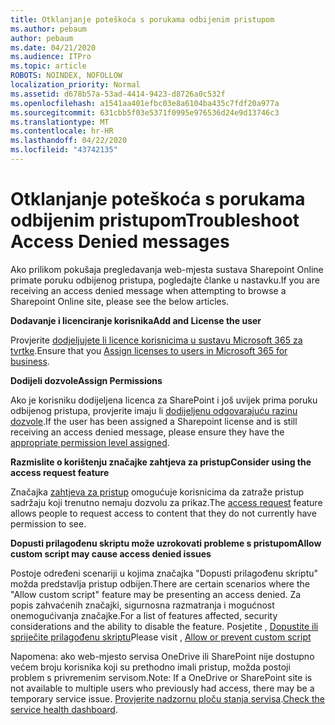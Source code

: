 ```yaml
---
title: Otklanjanje poteškoća s porukama odbijenim pristupom
ms.author: pebaum
author: pebaum
ms.date: 04/21/2020
ms.audience: ITPro
ms.topic: article
ROBOTS: NOINDEX, NOFOLLOW
localization_priority: Normal
ms.assetid: d678b57a-53ad-4414-9423-d8726a0c532f
ms.openlocfilehash: a1541aa401efbc03e8a6104ba435c7fdf20a977a
ms.sourcegitcommit: 631cbb5f03e5371f0995e976536d24e9d13746c3
ms.translationtype: MT
ms.contentlocale: hr-HR
ms.lasthandoff: 04/22/2020
ms.locfileid: "43742135"
---
```

# <a name="troubleshoot-access-denied-messages"></a><span data-ttu-id="cb582-102">Otklanjanje poteškoća s porukama odbijenim pristupom</span><span class="sxs-lookup"><span data-stu-id="cb582-102">Troubleshoot Access Denied messages</span></span>

<span data-ttu-id="cb582-103">Ako prilikom pokušaja pregledavanja web-mjesta sustava Sharepoint Online primate poruku odbijenog pristupa, pogledajte članke u nastavku.</span><span class="sxs-lookup"><span data-stu-id="cb582-103">If you are receiving an access denied message when attempting to browse a Sharepoint Online site, please see the below articles.</span></span>

<span data-ttu-id="cb582-104">**Dodavanje i licenciranje korisnika**</span><span class="sxs-lookup"><span data-stu-id="cb582-104">**Add and License the user**</span></span>

<span data-ttu-id="cb582-105">Provjerite [dodjeljujete li licence korisnicima u sustavu Microsoft 365 za tvrtke](https://docs.microsoft.com/office365/admin/subscriptions-and-billing/assign-licenses-to-users?view=o365-worldwide&amp;tabs=One).</span><span class="sxs-lookup"><span data-stu-id="cb582-105">Ensure that you [Assign licenses to users in Microsoft 365 for business](https://docs.microsoft.com/office365/admin/subscriptions-and-billing/assign-licenses-to-users?view=o365-worldwide&amp;tabs=One).</span></span>

<span data-ttu-id="cb582-106">**Dodijeli dozvole**</span><span class="sxs-lookup"><span data-stu-id="cb582-106">**Assign Permissions**</span></span>

<span data-ttu-id="cb582-107">Ako je korisniku dodijeljena licenca za SharePoint i još uvijek prima poruku odbijenog pristupa, provjerite imaju li [dodijeljenu odgovarajuću razinu dozvole](https://docs.microsoft.com/sharepoint/understanding-permission-levels).</span><span class="sxs-lookup"><span data-stu-id="cb582-107">If the user has been assigned a Sharepoint license and is still receiving an access denied message, please ensure they have the [appropriate permission level assigned](https://docs.microsoft.com/sharepoint/understanding-permission-levels).</span></span>

<span data-ttu-id="cb582-108">**Razmislite o korištenju značajke zahtjeva za pristup**</span><span class="sxs-lookup"><span data-stu-id="cb582-108">**Consider using the access request feature**</span></span>

<span data-ttu-id="cb582-109">Značajka [zahtjeva za pristup](https://support.office.com/article/Set-up-and-manage-access-requests-94B26E0B-2822-49D4-929A-8455698654B3) omogućuje korisnicima da zatraže pristup sadržaju koji trenutno nemaju dozvolu za prikaz.</span><span class="sxs-lookup"><span data-stu-id="cb582-109">The [access request](https://support.office.com/article/Set-up-and-manage-access-requests-94B26E0B-2822-49D4-929A-8455698654B3) feature allows people to request access to content that they do not currently have permission to see.</span></span> 

<span data-ttu-id="cb582-110">**Dopusti prilagođenu skriptu može uzrokovati probleme s pristupom**</span><span class="sxs-lookup"><span data-stu-id="cb582-110">**Allow custom script may cause access denied issues**</span></span>

<span data-ttu-id="cb582-111">Postoje određeni scenariji u kojima značajka "Dopusti prilagođenu skriptu" možda predstavlja pristup odbijen.</span><span class="sxs-lookup"><span data-stu-id="cb582-111">There are certain scenarios where the "Allow custom script" feature may be presenting an access denied.</span></span> <span data-ttu-id="cb582-112">Za popis zahvaćenih značajki, sigurnosna razmatranja i mogućnost onemogućivanja značajke.</span><span class="sxs-lookup"><span data-stu-id="cb582-112">For a list of features affected, security considerations and the ability to disable the feature.</span></span> <span data-ttu-id="cb582-113">Posjetite , [Dopustite ili spriječite prilagođenu skriptu](https://docs.microsoft.com/sharepoint/allow-or-prevent-custom-script)</span><span class="sxs-lookup"><span data-stu-id="cb582-113">Please visit , [Allow or prevent custom script](https://docs.microsoft.com/sharepoint/allow-or-prevent-custom-script)</span></span>

<span data-ttu-id="cb582-114">Napomena: ako web-mjesto servisa OneDrive ili SharePoint nije dostupno većem broju korisnika koji su prethodno imali pristup, možda postoji problem s privremenim servisom.</span><span class="sxs-lookup"><span data-stu-id="cb582-114">Note: If a OneDrive or SharePoint site is not available to multiple users who previously had access, there may be a temporary service issue.</span></span> <span data-ttu-id="cb582-115">[Provjerite nadzornu ploču stanja servisa](https://portal.office.com/adminportal/home#/servicehealth).</span><span class="sxs-lookup"><span data-stu-id="cb582-115">[Check the service health dashboard](https://portal.office.com/adminportal/home#/servicehealth).</span></span>


  


